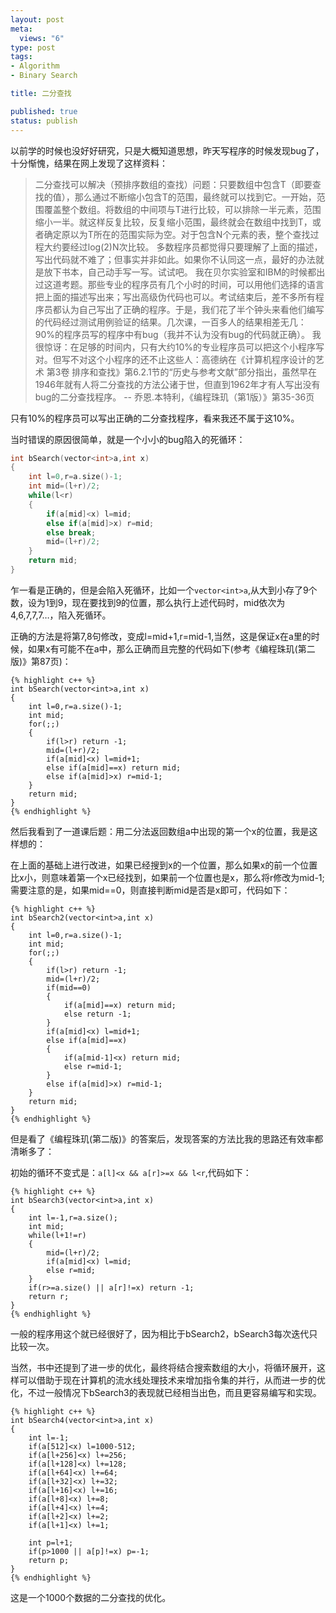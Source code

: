```yaml
---
layout: post
meta: 
  views: "6"
type: post
tags: 
- Algorithm
- Binary Search

title: 二分查找

published: true
status: publish
---
```

以前学的时候也没好好研究，只是大概知道思想，昨天写程序的时候发现bug了，十分惭愧，结果在网上发现了这样资料：

>二分查找可以解决（预排序数组的查找）问题：只要数组中包含T（即要查找的值），那么通过不断缩小包含T的范围，最终就可以找到它。一开始，范围覆盖整个数组。将数组的中间项与T进行比较，可以排除一半元素，范围缩小一半。就这样反复比较，反复缩小范围，最终就会在数组中找到T，或者确定原以为T所在的范围实际为空。对于包含N个元素的表，整个查找过程大约要经过log(2)N次比较。 
>多数程序员都觉得只要理解了上面的描述，写出代码就不难了；但事实并非如此。如果你不认同这一点，最好的办法就是放下书本，自己动手写一写。试试吧。 
>我在贝尔实验室和IBM的时候都出过这道考题。那些专业的程序员有几个小时的时间，可以用他们选择的语言把上面的描述写出来；写出高级伪代码也可以。考试结束后，差不多所有程序员都认为自己写出了正确的程序。于是，我们花了半个钟头来看他们编写的代码经过测试用例验证的结果。几次课，一百多人的结果相差无几：90%的程序员写的程序中有bug（我并不认为没有bug的代码就正确）。 
>我很惊讶：在足够的时间内，只有大约10%的专业程序员可以把这个小程序写对。但写不对这个小程序的还不止这些人：高德纳在《计算机程序设计的艺术 第3卷 排序和查找》第6.2.1节的“历史与参考文献”部分指出，虽然早在1946年就有人将二分查找的方法公诸于世，但直到1962年才有人写出没有bug的二分查找程序。 
>			-- 乔恩.本特利，《编程珠玑（第1版）》第35-36页

只有10%的程序员可以写出正确的二分查找程序，看来我还不属于这10%。

当时错误的原因很简单，就是一个小小的bug陷入的死循环：

```c++
int bSearch(vector<int>a,int x)
{
    int l=0,r=a.size()-1;
    int mid=(l+r)/2;
    while(l<r)
    {
        if(a[mid]<x) l=mid;
        else if(a[mid]>x) r=mid;
        else break;
        mid=(l+r)/2;
    }
    return mid;
}
```

乍一看是正确的，但是会陷入死循环，比如一个`vector<int>a`,从大到小存了9个数，设为1到9，现在要找到9的位置，那么执行上述代码时，mid依次为4,6,7,7,7…，陷入死循环。

正确的方法是将第7,8句修改，变成l=mid+1,r=mid-1,当然，这是保证x在a里的时候，如果x有可能不在a中，那么正确而且完整的代码如下(参考《编程珠玑(第二版)》第87页)：

    {% highlight c++ %}
    int bSearch(vector<int>a,int x)
    {
        int l=0,r=a.size()-1;
        int mid;
        for(;;)
        {
            if(l>r) return -1;
            mid=(l+r)/2;
            if(a[mid]<x) l=mid+1;
            else if(a[mid]==x) return mid;
            else if(a[mid]>x) r=mid-1;
        }
        return mid;
    }
    {% endhighlight %}
然后我看到了一道课后题：用二分法返回数组a中出现的第一个x的位置，我是这样想的：

在上面的基础上进行改进，如果已经搜到x的一个位置，那么如果x的前一个位置比x小，则意味着第一个x已经找到，如果前一个位置也是x，那么将r修改为mid-1;需要注意的是，如果mid==0，则直接判断mid是否是x即可，代码如下：

    {% highlight c++ %}
    int bSearch2(vector<int>a,int x)
    {
        int l=0,r=a.size()-1;
        int mid;
        for(;;)
        {
            if(l>r) return -1;
            mid=(l+r)/2;
            if(mid==0)
            {
                if(a[mid]==x) return mid;
                else return -1;
            }    
            if(a[mid]<x) l=mid+1;
            else if(a[mid]==x)
            {
                if(a[mid-1]<x) return mid;
                else r=mid-1;
            }
            else if(a[mid]>x) r=mid-1;
        }
        return mid;
    }
    {% endhighlight %}
但是看了《编程珠玑(第二版)》的答案后，发现答案的方法比我的思路还有效率都清晰多了：

初始的循环不变式是：`a[l]<x && a[r]>=x && l<r`,代码如下：

    {% highlight c++ %}
    int bSearch3(vector<int>a,int x)
    {
        int l=-1,r=a.size();
        int mid;
        while(l+1!=r)
        {
            mid=(l+r)/2;
            if(a[mid]<x) l=mid;
            else r=mid;
        }
        if(r>=a.size() || a[r]!=x) return -1;
        return r;
    }
    {% endhighlight %}
一般的程序用这个就已经很好了，因为相比于bSearch2，bSearch3每次迭代只比较一次。

当然，书中还提到了进一步的优化，最终将结合搜索数组的大小，将循环展开，这样可以借助于现在计算机的流水线处理技术来增加指令集的并行，从而进一步的优化，不过一般情况下bSearch3的表现就已经相当出色，而且更容易编写和实现。

    {% highlight c++ %}
    int bSearch4(vector<int>a,int x)
    {
        int l=-1;
        if(a[512]<x) l=1000-512;
        if(a[l+256]<x) l+=256;
        if(a[l+128]<x) l+=128;
        if(a[l+64]<x) l+=64;
        if(a[l+32]<x) l+=32;
        if(a[l+16]<x) l+=16;
        if(a[l+8]<x) l+=8;
        if(a[l+4]<x) l+=4;
        if(a[l+2]<x) l+=2;
        if(a[l+1]<x) l+=1;
     
        int p=l+1;
        if(p>1000 || a[p]!=x) p=-1;
        return p;
    }
    {% endhighlight %}
这是一个1000个数据的二分查找的优化。

